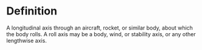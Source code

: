 # Definition

A longitudinal axis through an aircraft, rocket, or similar body, about
which the body rolls. A roll axis may be a body, wind, or stability
axis, or any other lengthwise axis.
